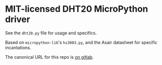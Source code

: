 # MIT-licensed DHT20 MicroPython driver

See the `dht20.py` file for usage and specifics.

Based on `micropython-lib`'s `hs3003.py`, and the Asair datasheet for specific incantations.

The canonical URL for this repo is [on gitlab](https://gitlab.com/jvdb/dht20_micropython).
